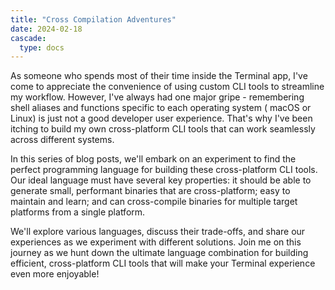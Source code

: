 ```yaml
---
title: "Cross Compilation Adventures"
date: 2024-02-18
cascade:
  type: docs
---
```


As someone who spends most of their time inside the Terminal app, I've come to appreciate the convenience of using custom CLI tools to streamline my workflow. However, I've always had one major gripe - remembering shell aliases and functions specific to each operating system ( macOS or Linux) is just not a good developer user experience. That's why I've been itching to build my own cross-platform CLI tools that can work seamlessly across different systems.

<!--more-->

In this series of blog posts, we'll embark on an experiment to find the perfect programming language for building these cross-platform CLI tools. Our ideal language must have several key properties: it should be able to generate small, performant binaries that are cross-platform; easy to maintain and learn; and can cross-compile binaries for multiple target platforms from a single platform.

We'll explore various languages, discuss their trade-offs, and share our experiences as we experiment with different solutions. Join me on this journey as we hunt down the ultimate language combination for building efficient, cross-platform CLI tools that will make your Terminal experience even more enjoyable!
